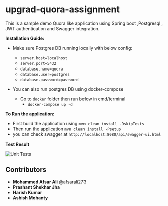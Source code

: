 # upgrad-quora-assignment
This is a sample demo Quora like application using Spring boot ,Postgresql , JWT authentication and Swagger integration.

**Installation Guide:**

 - Make sure Postgres DB running locally with below config:
    * `server.host=localhost` 
    * `server.port=5432`
    *  `database.name=quora`
    *  `database.user=postgres`
    *  `database.password=password`
    
 - You can also run postgres DB using docker-compose
    * Go to `docker` folder then run below in cmd/terminal
        - `docker-compose up -d`
   
**To Run the application:**
   - First build the application using `mvn clean install -DskipTests`
   - Then run the application `mvn clean install -Psetup`
   - you can check swagger at `http://localhost:8080/api/swagger-ui.html`
   
   **Test Result**
   
   ![Unit Tests](https://github.com/afsarali273/upgrad-quora-assignment/blob/dev/afsar/img.png)


## Contributors 
  - **Mohammed Afsar Ali** @afsarali273
  - **Prashant Shekhar Jha** 
  - **Harish Kumar**
  - **Ashish Mohanty**
  
